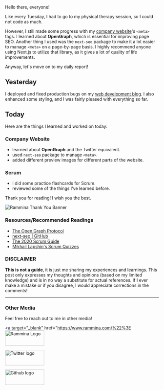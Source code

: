 Hello there, everyone!

Like every Tuesday, I had to go to my physical therapy session, so I could not code as much.

However, I still made some progress with my [company website](https://www.rammina.com)'s `<meta>` tags. I learned about **OpenGraph**, which is essential for improving page SEO. Another thing I used was the `next-seo` package to make it a lot easier to manage `<meta>` on a page-by-page basis. I highly recommend anyone using Next.js to utilize that library, as it gives a lot of quality of life improvements.

Anyway, let's move on to my daily report!

## Yesterday

I deployed and fixed production bugs on my [web development blog](https://www.rammina.com/blog). I also enhanced some styling, and I was fairly pleased with everything so far.

## Today

Here are the things I learned and worked on today:

### Company Website

- learned about **OpenGraph** and the Twitter equivalent.
- used `next-seo` package to manage `<meta>`.
- added different preview images for different parts of the website.

### Scrum

- I did some practice flashcards for Scrum.
- reviewed some of the things I've learned before.

Thank you for reading! I wish you the best.

![Rammina Thank You Banner](https://dev-to-uploads.s3.amazonaws.com/uploads/articles/x9ayfxxxaz2g2hfcqbsk.png)

### Resources/Recommended Readings

- [The Open Graph Protocol](https://ogp.me/)
- [next-seo | GitHub](https://github.com/garmeeh/next-seo)
- [The 2020 Scrum Guide](https://scrumguides.org/scrum-guide.html)
- [Mikhail Lapshin's Scrum Quizzes](https://mlapshin.com/index.php/scrum-quizzes/)

### DISCLAIMER

**This is not a guide**, it is just me sharing my experiences and learnings. This post only expresses my thoughts and opinions (based on my limited knowledge) and is in no way a substitute for actual references. If I ever make a mistake or if you disagree, I would appreciate corrections in the comments!

<hr />

### Other Media

Feel free to reach out to me in other media!

<span><a target="\_blank" href="https://www.rammina.com/%22%3E<img src="https://res.cloudinary.com/rammina/image/upload/v1638444046/rammina-button-128_x9ginu.png" alt="Rammina Logo" width="128" height="50"/></a></span>

<span><a target="_blank" href="https://twitter.com/RamminaR"><img src="https://res.cloudinary.com/rammina/image/upload/v1636792959/twitter-logo_laoyfu_pdbagm.png" alt="Twitter logo" width="128" height="50"/></a></span>

<span><a target="_blank" href="https://github.com/Rammina"><img src="https://res.cloudinary.com/rammina/image/upload/v1636795051/GitHub-Emblem2_epcp8r.png" alt="Github logo" width="128" height="50"/></a></span>
